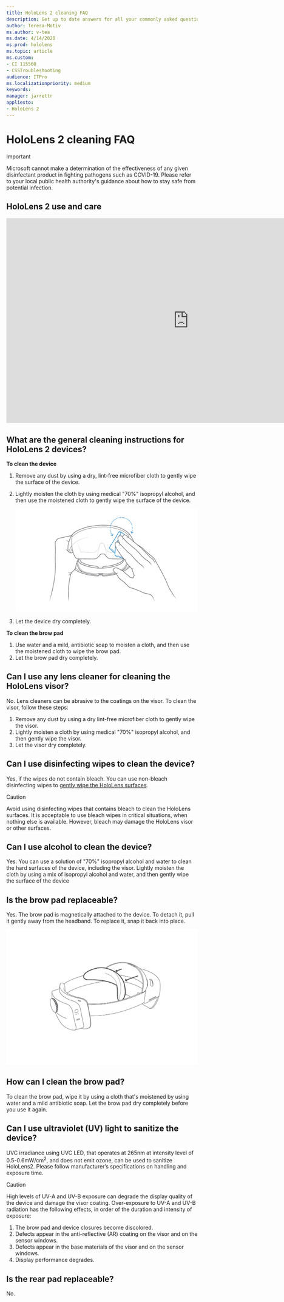 ```yaml
---
title: HoloLens 2 cleaning FAQ
description: Get up to date answers for all your commonly asked questions for cleaning and maintaining your HoloLens 2 device.
author: Teresa-Motiv
ms.author: v-tea
ms.date: 4/14/2020
ms.prod: hololens
ms.topic: article
ms.custom: 
- CI 115560
- CSSTroubleshooting
audience: ITPro
ms.localizationpriority: medium
keywords: 
manager: jarrettr
appliesto:
- HoloLens 2
---
```


# HoloLens 2 cleaning FAQ

> [!IMPORTANT]  
> Microsoft cannot make a determination of the effectiveness of any given disinfectant product in fighting pathogens such as COVID-19. Please refer to your local public health authority's guidance about how to stay safe from potential infection.

## HoloLens 2 use and care

<iframe src="https://channel9.msdn.com/Shows/Docs-Mixed-Reality/HoloLens-2-Use-and-Care/player" width="960" height="540" allowFullScreen frameBorder="0" title="HoloLens 2 Use and Care - Microsoft Channel 9 Video"></iframe>

## What are the general cleaning instructions for HoloLens 2 devices?

**To clean the device**

1. Remove any dust by using a dry, lint-free microfiber cloth to gently wipe the surface of the device.
1. Lightly moisten the cloth by using medical "70%" isopropyl alcohol, and then use the moistened cloth to gently wipe the surface of the device.

   ![Image that shows how to clean the visor](images/hololens-cleaning-visor.png)

1. Let the device dry completely.

**To clean the brow pad**

1. Use water and a mild, antibiotic soap to moisten a cloth, and then use the moistened cloth to wipe the brow pad.
1. Let the brow pad dry completely.

## Can I use any lens cleaner for cleaning the HoloLens visor?

No. Lens cleaners can be abrasive to the coatings on the visor. To clean the visor, follow these steps:  

1. Remove any dust by using a dry lint-free microfiber cloth to gently wipe the visor.
1. Lightly moisten a cloth by using medical "70%" isopropyl alcohol, and then gently wipe the visor.
1. Let the visor dry completely.

## Can I use disinfecting wipes to clean the device?

Yes, if the wipes do not contain bleach. You can use non-bleach disinfecting wipes to [gently wipe the HoloLens surfaces](#what-are-the-general-cleaning-instructions-for-hololens-2-devices).  

> [!CAUTION]  
> Avoid using disinfecting wipes that contains bleach to clean the HoloLens surfaces. It is acceptable to use bleach wipes in critical situations, when nothing else is available. However, bleach may damage the HoloLens visor or other surfaces.

## Can I use alcohol to clean the device?

Yes. You can use a solution of "70%" isopropyl alcohol and water to clean the hard surfaces of the device, including the visor. Lightly moisten the cloth by using a mix of isopropyl alcohol and water, and then gently wipe the surface of the device

## Is the brow pad replaceable?

Yes. The brow pad is magnetically attached to the device. To detach it, pull it gently away from the headband. To replace it, snap it back into place.

![Remove or replace the brow pad](images/hololens2-remove-browpad.png)

## How can I clean the brow pad?

To clean the brow pad, wipe it by using a cloth that's moistened by using water and a mild antibiotic soap. Let the brow pad dry completely before you use it again.

## Can I use ultraviolet (UV) light to sanitize the device?

UVC irradiance using UVC LED, that operates at 265nm at intensity level of 0.5-0.6mW/cm<sup>2</sup>, and does not emit ozone, can be used to sanitize HoloLens2. 
Please follow manufacturer’s specifications on handling and exposure time.

> [!CAUTION]  
> High levels of UV-A and UV-B exposure can degrade the display quality of the device and damage the visor coating. Over-exposure to UV-A and UV-B radiation has the following effects, in order of the duration and intensity of exposure:
>  
> 1. The brow pad and device closures become discolored.
> 1. Defects appear in the anti-reflective (AR) coating on the visor and on the sensor windows.
> 1. Defects appear in the base materials of the visor and on the sensor windows.
> 1. Display performance degrades.

## Is the rear pad replaceable?

No.
